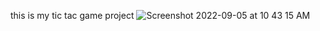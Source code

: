 this is my tic tac game project
![Screenshot 2022-09-05 at 10 43 15 AM](https://user-images.githubusercontent.com/109502452/189401953-d0ab9223-1103-4e5d-bf18-a558c949cfe7.png)
